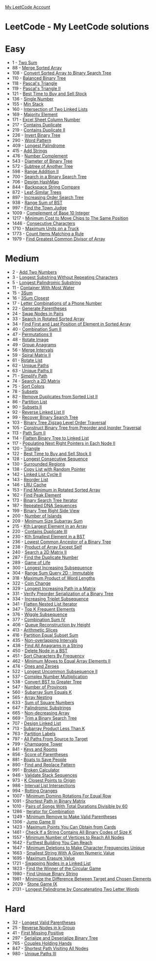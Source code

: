 [My LeetCode Account](https://leetcode.com/ariel_rotem/)
# LeetCode - My LeetCode solutions
# Easy
 - 1 - [Two Sum](https://leetcode.com/problems/two-sum/)
 - 88 - [Merge Sorted Array](https://leetcode.com/problems/merge-sorted-array/)
 - 108 - [Convert Sorted Array to Binary Search Tree](https://leetcode.com/problems/convert-sorted-array-to-binary-search-tree/)
 - 110 - [Balanced Binary Tree](https://leetcode.com/problems/balanced-binary-tree/)
 - 118 - [Pascal's Triangle](https://leetcode.com/problems/pascals-triangle/)
 - 119 - [Pascal's Triangle II](https://leetcode.com/problems/pascals-triangle-ii/)
 - 121 - [Best Time to Buy and Sell Stock](https://leetcode.com/problems/best-time-to-buy-and-sell-stock/)
 - 136 - [Single Number](https://leetcode.com/problems/single-number/)
 - 155 - [Min Stack](https://leetcode.com/problems/min-stack/)
 - 160 - [Intersection of Two Linked Lists](https://leetcode.com/problems/intersection-of-two-linked-lists/)
 - 169 - [Majority Element](https://leetcode.com/problems/majority-element/)
 - 171 - [Excel Sheet Column Number](https://leetcode.com/problems/excel-sheet-column-number/)
 - 217 - [Contains Duplicate](https://leetcode.com/problems/contains-duplicate/)
 - 219 - [Contains Duplicate II](https://leetcode.com/problems/contains-duplicate-ii/)
 - 226 - [Invert Binary Tree](https://leetcode.com/problems/invert-binary-tree/)
 - 290 - [Word Pattern](https://leetcode.com/problems/word-pattern/)
 - 409 - [Longest Palindrome](https://leetcode.com/problems/longest-palindrome/)
 - 415 - [Add Strings](https://leetcode.com/problems/add-strings/)
 - 476 - [Number Complement](https://leetcode.com/problems/number-complement/)
 - 543 - [Diameter of Binary Tree](https://leetcode.com/problems/diameter-of-binary-tree/)
 - 572 - [Subtree of Another Tree](https://leetcode.com/problems/subtree-of-another-tree/)
 - 598 - [Range Addition II](https://leetcode.com/problems/range-addition-ii/)
 - 700 - [Search in a Binary Search Tree](https://leetcode.com/problems/search-in-a-binary-search-tree/)
 - 706 - [Design HashMap](https://leetcode.com/problems/design-hashmap/)
 - 844 - [Backspace String Compare](https://leetcode.com/problems/backspace-string-compare/)
 - 872 - [Leaf-Similar Trees](https://leetcode.com/problems/leaf-similar-trees/)
 - 897 - [Increasing Order Search Tree](https://leetcode.com/problems/increasing-order-search-tree/)
 - 938 - [Range Sum of BST](https://leetcode.com/problems/range-sum-of-bst/)
 - 997 - [Find the Town Judge](https://leetcode.com/problems/find-the-town-judge/)
 - 1009 - [Complement of Base 10 Integer](https://leetcode.com/problems/complement-of-base-10-integer/)
 - 1217 - [Minimum Cost to Move Chips to The Same Position](https://leetcode.com/problems/minimum-cost-to-move-chips-to-the-same-position/)
 - 1446 - [Consecutive Characters](https://leetcode.com/problems/consecutive-characters/)
 - 1710 - [Maximum Units on a Truck](https://leetcode.com/problems/maximum-units-on-a-truck/)
 - 1773 - [Count Items Matching a Rule](https://leetcode.com/problems/count-items-matching-a-rule/)
 - 1979 - [Find Greatest Common Divisor of Array](https://leetcode.com/problems/find-greatest-common-divisor-of-array/)

# Medium
 - 2 - [Add Two Numbers](https://leetcode.com/problems/add-two-numbers/)
 - 3 - [Longest Substring Without Repeating Characters](https://leetcode.com/problems/longest-substring-without-repeating-characters/)
 - 5 - [Longest Palindromic Substring](https://leetcode.com/problems/longest-palindromic-substring/)
 - 11 - [Container With Most Water](https://leetcode.com/problems/container-with-most-water/)
 - 15 - [3Sum](https://leetcode.com/problems/3sum/)
 - 16 - [3Sum Closest](https://leetcode.com/problems/3sum-closest/)
 - 17 - [Letter Combinations of a Phone Number](https://leetcode.com/problems/letter-combinations-of-a-phone-number/)
 - 22 - [Generate Parentheses](https://leetcode.com/problems/generate-parentheses/)
 - 24 - [Swap Nodes in Pairs](https://leetcode.com/problems/swap-nodes-in-pairs/)
 - 33 - [Search in Rotated Sorted Array](https://leetcode.com/problems/search-in-rotated-sorted-array/)
 - 34 - [Find First and Last Position of Element in Sorted Array](https://leetcode.com/problems/find-first-and-last-position-of-element-in-sorted-array/)
 - 40 - [Combination Sum II](https://leetcode.com/problems/combination-sum-ii/)
 - 47 - [Permutations II](https://leetcode.com/problems/permutations-ii/)
 - 48 - [Rotate Image](https://leetcode.com/problems/rotate-image/)
 - 49 - [Group Anagrams](https://leetcode.com/problems/group-anagrams/)
 - 56 - [Merge Intervals](https://leetcode.com/problems/merge-intervals/)
 - 59 - [Spiral Matrix II](https://leetcode.com/problems/spiral-matrix-ii/)
 - 61 - [Rotate List](https://leetcode.com/problems/rotate-list/)
 - 62 - [Unique Paths](https://leetcode.com/problems/unique-paths/)
 - 63 - [Unique Paths II](https://leetcode.com/problems/unique-paths-ii/)
 - 71 - [Simplify Path](https://leetcode.com/problems/simplify-path/)
 - 74 - [Search a 2D Matrix](https://leetcode.com/problems/search-a-2d-matrix/)
 - 75 - [Sort Colors](https://leetcode.com/problems/sort-colors/)
 - 78 - [Subsets](https://leetcode.com/problems/subsets/)
 - 82 - [Remove Duplicates from Sorted List II](https://leetcode.com/problems/remove-duplicates-from-sorted-list-ii/)
 - 86 -  [Partition List](https://leetcode.com/problems/partition-list/)
 - 90 - [Subsets II](https://leetcode.com/problems/subsets-ii/)
 - 92 - [Reverse Linked List II](https://leetcode.com/problems/reverse-linked-list-ii/)
 - 99 - [Recover Binary Search Tree](https://leetcode.com/problems/recover-binary-search-tree/)
 - 103 - [Binary Tree Zigzag Level Order Traversal](https://leetcode.com/problems/binary-tree-zigzag-level-order-traversal/)
 - 105 - [Construct Binary Tree from Preorder and Inorder Traversal](https://leetcode.com/problems/construct-binary-tree-from-preorder-and-inorder-traversal/)
 - 113 - [Path Sum II](https://leetcode.com/problems/path-sum-ii/)
 - 114 - [Flatten Binary Tree to Linked List](https://leetcode.com/problems/flatten-binary-tree-to-linked-list/)
 - 117 - [Populating Next Right Pointers in Each Node II](https://leetcode.com/problems/populating-next-right-pointers-in-each-node-ii/)
 - 120 - [Triangle](https://leetcode.com/problems/triangle/)
 - 122 - [Best Time to Buy and Sell Stock II](https://leetcode.com/problems/best-time-to-buy-and-sell-stock-ii/)
 - 128 - [Longest Consecutive Sequence](https://leetcode.com/problems/longest-consecutive-sequence/)
 - 130 - [Surrounded Regions](https://leetcode.com/problems/surrounded-regions/)
 - 138 - [Copy List with Random Pointer](https://leetcode.com/problems/copy-list-with-random-pointer/)
 - 142 - [Linked List Cycle II](https://leetcode.com/problems/linked-list-cycle-ii/)
 - 143 - [Reorder List](https://leetcode.com/problems/reorder-list/)
 - 146 - [LRU Cache](https://leetcode.com/problems/lru-cache/)
 - 153 - [Find Minimum in Rotated Sorted Array](https://leetcode.com/problems/find-minimum-in-rotated-sorted-array/)
 - 162 - [Find Peak Element](https://leetcode.com/problems/find-peak-element/)
 - 173 - [Binary Search Tree Iterator](https://leetcode.com/problems/binary-search-tree-iterator/)
 - 187 - [Repeated DNA Sequences](https://leetcode.com/problems/repeated-dna-sequences/)
 - 199 - [Binary Tree Right Side View](https://leetcode.com/problems/binary-tree-right-side-view/)
 - 200 - [Number of Islands](https://leetcode.com/problems/number-of-islands/)
 - 209 - [Minimum Size Subarray Sum](https://leetcode.com/problems/minimum-size-subarray-sum/)
 - 215 - [Kth Largest Element in an Array](https://leetcode.com/problems/kth-largest-element-in-an-array/)
 - 220 - [Contains Duplicate III](https://leetcode.com/problems/contains-duplicate-iii/)
 - 230 - [Kth Smallest Element in a BST](https://leetcode.com/problems/kth-smallest-element-in-a-bst/)
 - 236 - [Lowest Common Ancestor of a Binary Tree](https://leetcode.com/problems/lowest-common-ancestor-of-a-binary-tree/)
 - 238 - [Product of Array Except Self](https://leetcode.com/problems/product-of-array-except-self/)
 - 240 - [Search a 2D Matrix II](https://leetcode.com/problems/search-a-2d-matrix-ii/)
 - 287 - [Find the Duplicate Number](https://leetcode.com/problems/find-the-duplicate-number/)
 - 289 - [Game of Life](https://leetcode.com/problems/game-of-life/)
 - 300 - [Longest Increasing Subsequence](https://leetcode.com/problems/longest-increasing-subsequence/)
 - 304 - [Range Sum Query 2D - Immutable](https://leetcode.com/problems/range-sum-query-2d-immutable/)
 - 318 - [Maximum Product of Word Lengths](https://leetcode.com/problems/maximum-product-of-word-lengths/)
 - 322 - [Coin Change](https://leetcode.com/problems/coin-change/)
 - 329 - [Longest Increasing Path in a Matrix](https://leetcode.com/problems/longest-increasing-path-in-a-matrix/)
 - 331 - [Verify Preorder Serialization of a Binary Tree](https://leetcode.com/problems/verify-preorder-serialization-of-a-binary-tree/)
 - 334 - [Increasing Triplet Subsequence](https://leetcode.com/problems/increasing-triplet-subsequence/)
 - 341 - [Flatten Nested List Iterator](https://leetcode.com/problems/flatten-nested-list-iterator/)
 - 347 - [Top K Frequent Elements](https://leetcode.com/problems/top-k-frequent-elements/)
 - 376 - [Wiggle Subsequence](https://leetcode.com/problems/wiggle-subsequence/)
 - 377 - [Combination Sum IV](https://leetcode.com/problems/combination-sum-iv/)
 - 406 - [Queue Reconstruction by Height](https://leetcode.com/problems/queue-reconstruction-by-height/)
 - 413 - [Arithmetic Slices](https://leetcode.com/problems/arithmetic-slices/)
 - 416 - [Partition Equal Subset Sum](https://leetcode.com/problems/partition-equal-subset-sum/)
 - 435 - [Non-overlapping Intervals](https://leetcode.com/problems/non-overlapping-intervals/)
 - 438 - [Find All Anagrams in a String](https://leetcode.com/problems/find-all-anagrams-in-a-string/)
 - 450 - [Delete Node in a BST](https://leetcode.com/problems/delete-node-in-a-bst/)
 - 451 - [Sort Characters By Frequency](https://leetcode.com/problems/sort-characters-by-frequency/)
 - 462 - [Minimum Moves to Equal Array Elements II](https://leetcode.com/problems/minimum-moves-to-equal-array-elements-ii/)
 - 474 - [Ones and Zeroes](https://leetcode.com/problems/ones-and-zeroes/)
 - 522 - [Longest Uncommon Subsequence II](https://leetcode.com/problems/longest-uncommon-subsequence-ii/)
 - 537 - [Complex Number Multiplication](https://leetcode.com/problems/complex-number-multiplication/)
 - 538 - [Convert BST to Greater Tree](https://leetcode.com/problems/convert-bst-to-greater-tree/)
 - 547 - [Number of Provinces](https://leetcode.com/problems/number-of-provinces/)
 - 560 - [Subarray Sum Equals K](https://leetcode.com/problems/subarray-sum-equals-k/)
 - 565 - [Array Nesting](https://leetcode.com/problems/array-nesting/)
 - 633 - [Sum of Square Numbers](https://leetcode.com/problems/sum-of-square-numbers/)
 - 647 - [Palindromic Substrings](https://leetcode.com/problems/palindromic-substrings/)
 - 665 - [Non-decreasing Array](https://leetcode.com/problems/non-decreasing-array/)
 - 669 - [Trim a Binary Search Tree](https://leetcode.com/problems/trim-a-binary-search-tree/)
 - 707 - [Design Linked List](https://leetcode.com/problems/design-linked-list/)
 - 713 - [Subarray Product Less Than K](https://leetcode.com/problems/subarray-product-less-than-k/)
 - 763 - [Partition Labels](https://leetcode.com/problems/partition-labels/)
 - 797 - [All Paths From Source to Target](https://leetcode.com/problems/all-paths-from-source-to-target/)
 - 799 - [Champagne Tower](https://leetcode.com/problems/champagne-tower/)
 - 841 - [Keys and Rooms](https://leetcode.com/problems/keys-and-rooms/)
 - 856 - [Score of Parentheses](https://leetcode.com/problems/score-of-parentheses/)
 - 881 - [Boats to Save People](https://leetcode.com/problems/boats-to-save-people/)
 - 890 - [Find and Replace Pattern](https://leetcode.com/problems/find-and-replace-pattern/)
 - 991 - [Broken Calculator](https://leetcode.com/problems/broken-calculator/)
 - 946 - [Validate Stack Sequences](https://leetcode.com/problems/validate-stack-sequences/)
 - 973 - [K Closest Points to Origin](https://leetcode.com/problems/k-closest-points-to-origin/)
 - 986 - [Interval List Intersections](https://leetcode.com/problems/interval-list-intersections/)
 - 994 - [Rotting Oranges](https://leetcode.com/problems/rotting-oranges/)
 - 1007 - [Minimum Domino Rotations For Equal Row](https://leetcode.com/problems/minimum-domino-rotations-for-equal-row/)
 - 1091 - [Shortest Path in Binary Matrix](https://leetcode.com/problems/shortest-path-in-binary-matrix/)
 - 1010 - [Pairs of Songs With Total Durations Divisible by 60](https://leetcode.com/problems/pairs-of-songs-with-total-durations-divisible-by-60/)
 - 1286 - [Iterator for Combination](https://leetcode.com/problems/iterator-for-combination/)
 - 1249 - [Minimum Remove to Make Valid Parentheses](https://leetcode.com/problems/minimum-remove-to-make-valid-parentheses/)
 - 1306 - [Jump Game III](https://leetcode.com/problems/jump-game-iii/)
 - 1423 - [Maximum Points You Can Obtain from Cards](https://leetcode.com/problems/maximum-points-you-can-obtain-from-cards/)
 - 1461 - [Check If a String Contains All Binary Codes of Size K](https://leetcode.com/problems/check-if-a-string-contains-all-binary-codes-of-size-k/)
 - 1557 - [Minimum Number of Vertices to Reach All Nodes](https://leetcode.com/problems/minimum-number-of-vertices-to-reach-all-nodes/)
 - 1642 - [Furthest Building You Can Reach](https://leetcode.com/problems/furthest-building-you-can-reach/)
 - 1647 - [Minimum Deletions to Make Character Frequencies Unique](https://leetcode.com/problems/minimum-deletions-to-make-character-frequencies-unique/)
 - 1663 - [Smallest String With A Given Numeric Value](https://leetcode.com/problems/smallest-string-with-a-given-numeric-value/)
 - 1695 - [Maximum Erasure Value](https://leetcode.com/problems/maximum-erasure-value/)
 - 1721 - [Swapping Nodes in a Linked List](https://leetcode.com/problems/swapping-nodes-in-a-linked-list/)
 - 1823 - [Find the Winner of the Circular Game](https://leetcode.com/problems/find-the-winner-of-the-circular-game/)
 - 1980 - [Find Unique Binary String](https://leetcode.com/problems/find-unique-binary-string/)
 - 1981 - [Minimize the Difference Between Target and Chosen Elements](https://leetcode.com/problems/minimize-the-difference-between-target-and-chosen-elements/)
 - 2029 - [Stone Game IX](https://leetcode.com/problems/stone-game-ix/)
 - 2131 - [Longest Palindrome by Concatenating Two Letter Words](https://leetcode.com/problems/longest-palindrome-by-concatenating-two-letter-words/)


 # Hard
 - 32 - [Longest Valid Parentheses](https://leetcode.com/problems/longest-valid-parentheses/)
 - 25 - [Reverse Nodes in k-Group](https://leetcode.com/problems/reverse-nodes-in-k-group/)
 - 41 - [First Missing Positive](https://leetcode.com/problems/first-missing-positive/)
 - 297 - [Serialize and Deserialize Binary Tree](https://leetcode.com/problems/serialize-and-deserialize-binary-tree/)
 - 765 - [Couples Holding Hands](https://leetcode.com/problems/couples-holding-hands/)
 - 847 - [Shortest Path Visiting All Nodes](https://leetcode.com/problems/shortest-path-visiting-all-nodes/)
 - 980 - [Unique Paths III](https://leetcode.com/problems/unique-paths-iii/)

